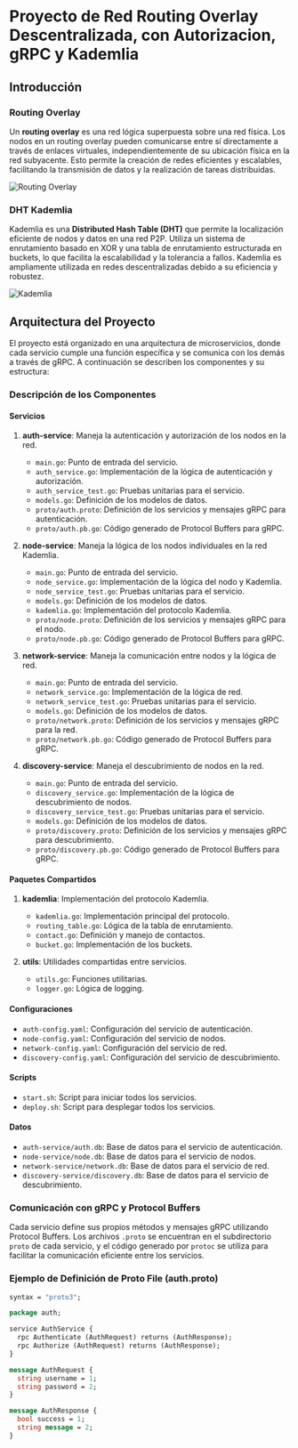# Proyecto de Red Routing Overlay Descentralizada, con Autorizacion, gRPC y Kademlia

## Introducción

### Routing Overlay
Un **routing overlay** es una red lógica superpuesta sobre una red física. Los nodos en un routing overlay pueden comunicarse entre sí directamente a través de enlaces virtuales, independientemente de su ubicación física en la red subyacente. Esto permite la creación de redes eficientes y escalables, facilitando la transmisión de datos y la realización de tareas distribuidas.

![Routing Overlay](images/overlay.jpg)

### DHT Kademlia
Kademlia es una **Distributed Hash Table (DHT)** que permite la localización eficiente de nodos y datos en una red P2P. Utiliza un sistema de enrutamiento basado en XOR y una tabla de enrutamiento estructurada en buckets, lo que facilita la escalabilidad y la tolerancia a fallos. Kademlia es ampliamente utilizada en redes descentralizadas debido a su eficiencia y robustez.

![Kademlia](images/kademlia.jpg)

## Arquitectura del Proyecto

El proyecto está organizado en una arquitectura de microservicios, donde cada servicio cumple una función específica y se comunica con los demás a través de gRPC. A continuación se describen los componentes y su estructura:


### Descripción de los Componentes

#### **Servicios**

1. **auth-service**: Maneja la autenticación y autorización de los nodos en la red.
   - `main.go`: Punto de entrada del servicio.
   - `auth_service.go`: Implementación de la lógica de autenticación y autorización.
   - `auth_service_test.go`: Pruebas unitarias para el servicio.
   - `models.go`: Definición de los modelos de datos.
   - `proto/auth.proto`: Definición de los servicios y mensajes gRPC para autenticación.
   - `proto/auth.pb.go`: Código generado de Protocol Buffers para gRPC.

2. **node-service**: Maneja la lógica de los nodos individuales en la red Kademlia.
   - `main.go`: Punto de entrada del servicio.
   - `node_service.go`: Implementación de la lógica del nodo y Kademlia.
   - `node_service_test.go`: Pruebas unitarias para el servicio.
   - `models.go`: Definición de los modelos de datos.
   - `kademlia.go`: Implementación del protocolo Kademlia.
   - `proto/node.proto`: Definición de los servicios y mensajes gRPC para el nodo.
   - `proto/node.pb.go`: Código generado de Protocol Buffers para gRPC.

3. **network-service**: Maneja la comunicación entre nodos y la lógica de red.
   - `main.go`: Punto de entrada del servicio.
   - `network_service.go`: Implementación de la lógica de red.
   - `network_service_test.go`: Pruebas unitarias para el servicio.
   - `models.go`: Definición de los modelos de datos.
   - `proto/network.proto`: Definición de los servicios y mensajes gRPC para la red.
   - `proto/network.pb.go`: Código generado de Protocol Buffers para gRPC.

4. **discovery-service**: Maneja el descubrimiento de nodos en la red.
   - `main.go`: Punto de entrada del servicio.
   - `discovery_service.go`: Implementación de la lógica de descubrimiento de nodos.
   - `discovery_service_test.go`: Pruebas unitarias para el servicio.
   - `models.go`: Definición de los modelos de datos.
   - `proto/discovery.proto`: Definición de los servicios y mensajes gRPC para descubrimiento.
   - `proto/discovery.pb.go`: Código generado de Protocol Buffers para gRPC.

#### **Paquetes Compartidos**

1. **kademlia**: Implementación del protocolo Kademlia.
   - `kademlia.go`: Implementación principal del protocolo.
   - `routing_table.go`: Lógica de la tabla de enrutamiento.
   - `contact.go`: Definición y manejo de contactos.
   - `bucket.go`: Implementación de los buckets.

2. **utils**: Utilidades compartidas entre servicios.
   - `utils.go`: Funciones utilitarias.
   - `logger.go`: Lógica de logging.

#### **Configuraciones**

- `auth-config.yaml`: Configuración del servicio de autenticación.
- `node-config.yaml`: Configuración del servicio de nodos.
- `network-config.yaml`: Configuración del servicio de red.
- `discovery-config.yaml`: Configuración del servicio de descubrimiento.

#### **Scripts**

- `start.sh`: Script para iniciar todos los servicios.
- `deploy.sh`: Script para desplegar todos los servicios.

#### **Datos**

- `auth-service/auth.db`: Base de datos para el servicio de autenticación.
- `node-service/node.db`: Base de datos para el servicio de nodos.
- `network-service/network.db`: Base de datos para el servicio de red.
- `discovery-service/discovery.db`: Base de datos para el servicio de descubrimiento.

### Comunicación con gRPC y Protocol Buffers

Cada servicio define sus propios métodos y mensajes gRPC utilizando Protocol Buffers. Los archivos `.proto` se encuentran en el subdirectorio `proto` de cada servicio, y el código generado por `protoc` se utiliza para facilitar la comunicación eficiente entre los servicios.

### Ejemplo de Definición de Proto File (auth.proto)

```protobuf
syntax = "proto3";

package auth;

service AuthService {
  rpc Authenticate (AuthRequest) returns (AuthResponse);
  rpc Authorize (AuthRequest) returns (AuthResponse);
}

message AuthRequest {
  string username = 1;
  string password = 2;
}

message AuthResponse {
  bool success = 1;
  string message = 2;
}


